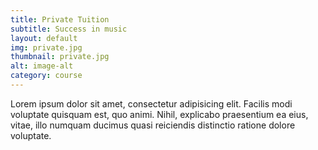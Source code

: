 ```yaml
---
title: Private Tuition
subtitle: Success in music
layout: default
img: private.jpg
thumbnail: private.jpg
alt: image-alt
category: course
---
```


Lorem ipsum dolor sit amet, consectetur adipisicing elit. Facilis modi voluptate quisquam est, quo animi. Nihil, explicabo praesentium ea eius, vitae, illo numquam ducimus quasi reiciendis distinctio ratione dolore voluptate.

